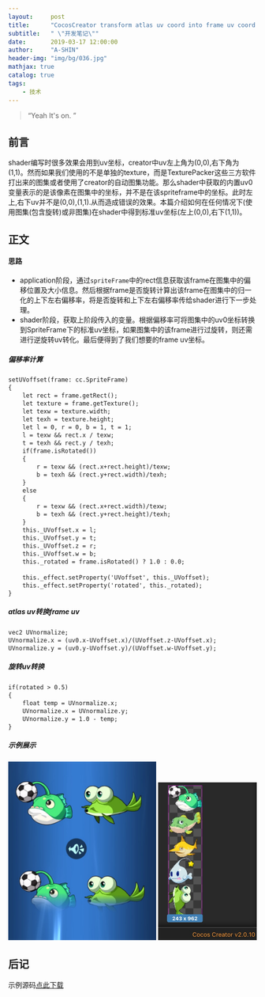 ```yaml
---
layout:     post
title:      "CocosCreator transform atlas uv coord into frame uv coord in shader"
subtitle:   " \"开发笔记\""
date:       2019-03-17 12:00:00
author:     "A-SHIN"
header-img: "img/bg/036.jpg"
mathjax: true
catalog: true
tags:
    - 技术
---
```


> “Yeah It's on. ”

## 前言  
shader编写时很多效果会用到uv坐标，creator中uv左上角为(0,0),右下角为(1,1)。然而如果我们使用的不是单独的texture，而是TexturePacker这些三方软件打出来的图集或者使用了creator的自动图集功能。那么shader中获取的内置uv0变量表示的是该像素在图集中的坐标，并不是在该spriteframe中的坐标。此时左上,右下uv并不是(0,0),(1,1).从而造成错误的效果。本篇介绍如何在任何情况下(使用图集(包含旋转)或非图集)在shader中得到标准uv坐标(左上(0,0),右下(1,1))。

## 正文  
#### 思路  
* application阶段，通过`spriteFrame`中的rect信息获取该frame在图集中的偏移位置及大小信息。然后根据frame是否旋转计算出该frame在图集中的归一化的上下左右偏移率，将是否旋转和上下左右偏移率传给shader进行下一步处理。  
* shader阶段，获取上阶段传入的变量。根据偏移率可将图集中的uv0坐标转换到SpriteFrame下的标准uv坐标，如果图集中的该frame进行过旋转，则还需进行逆旋转uv转化。最后便得到了我们想要的frame uv坐标。  

##### 偏移率计算
```
setUVoffset(frame: cc.SpriteFrame)
{
    let rect = frame.getRect();
    let texture = frame.getTexture();
    let texw = texture.width;
    let texh = texture.height;
    let l = 0, r = 0, b = 1, t = 1;
    l = texw && rect.x / texw;
    t = texh && rect.y / texh;
    if(frame.isRotated())
    {
        r = texw && (rect.x+rect.height)/texw;
        b = texh && (rect.y+rect.width)/texh;
    }
    else
    {
        r = texw && (rect.x+rect.width)/texw;
        b = texh && (rect.y+rect.height)/texh;
    }
    this._UVoffset.x = l;
    this._UVoffset.y = t;
    this._UVoffset.z = r;
    this._UVoffset.w = b;
    this._rotated = frame.isRotated() ? 1.0 : 0.0;
    
    this._effect.setProperty('UVoffset', this._UVoffset);
    this._effect.setProperty('rotated', this._rotated);
}
```

##### atlas uv转换frame uv
```
vec2 UVnormalize;
UVnormalize.x = (uv0.x-UVoffset.x)/(UVoffset.z-UVoffset.x);
UVnormalize.y = (uv0.y-UVoffset.y)/(UVoffset.w-UVoffset.y);
```

##### 旋转uv转换
```
if(rotated > 0.5)
{
    float temp = UVnormalize.x;
    UVnormalize.x = UVnormalize.y;
    UVnormalize.y = 1.0 - temp;
}
```

##### 示例展示
<img class="shadow" src="/img/in-post/uvNormalize/1.png" width="300">  
<img class="shadow" src="/img/in-post/uvNormalize/2.png" width="200">  

## 后记  
示例源码[点此下载](https://github.com/huangx916/GameplayFramework/tree/master/assets/scripts/shader)